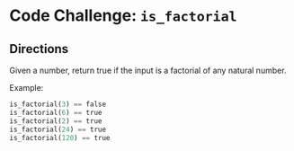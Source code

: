 # Code Challenge: `is_factorial`

## Directions
Given a number, return true if the input is a factorial of any natural number.

Example:
```python
is_factorial(3) == false
is_factorial(6) == true
is_factorial(2) == true
is_factorial(24) == true
is_factorial(120) == true
```
